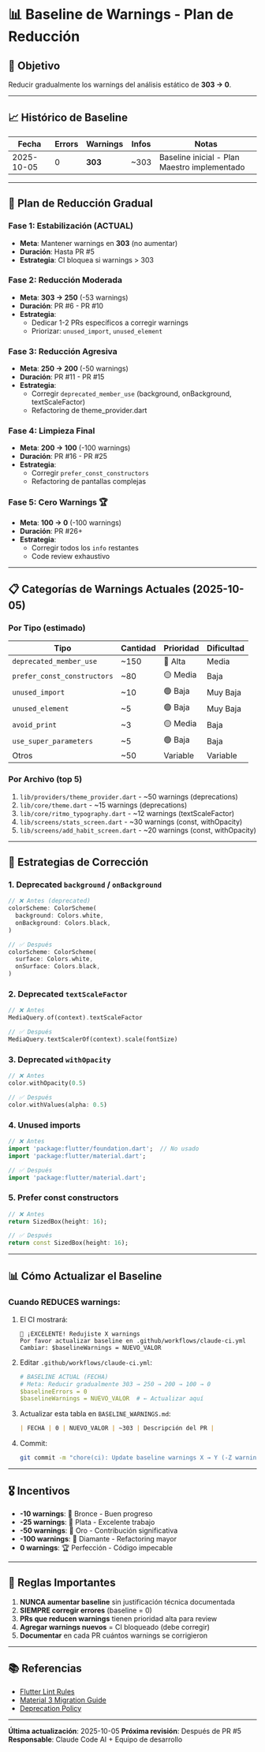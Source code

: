 # 📊 Baseline de Warnings - Plan de Reducción

## 🎯 Objetivo

Reducir gradualmente los warnings del análisis estático de **303 → 0**.

---

## 📈 Histórico de Baseline

| Fecha | Errors | Warnings | Infos | Notas |
|-------|--------|----------|-------|-------|
| 2025-10-05 | 0 | **303** | ~303 | Baseline inicial - Plan Maestro implementado |

---

## 🚀 Plan de Reducción Gradual

### **Fase 1: Estabilización** (ACTUAL)
- **Meta**: Mantener warnings en **303** (no aumentar)
- **Duración**: Hasta PR #5
- **Estrategia**: CI bloquea si warnings > 303

### **Fase 2: Reducción Moderada**
- **Meta**: **303 → 250** (-53 warnings)
- **Duración**: PR #6 - PR #10
- **Estrategia**:
  - Dedicar 1-2 PRs específicos a corregir warnings
  - Priorizar: `unused_import`, `unused_element`

### **Fase 3: Reducción Agresiva**
- **Meta**: **250 → 200** (-50 warnings)
- **Duración**: PR #11 - PR #15
- **Estrategia**:
  - Corregir `deprecated_member_use` (background, onBackground, textScaleFactor)
  - Refactoring de theme_provider.dart

### **Fase 4: Limpieza Final**
- **Meta**: **200 → 100** (-100 warnings)
- **Duración**: PR #16 - PR #25
- **Estrategia**:
  - Corregir `prefer_const_constructors`
  - Refactoring de pantallas complejas

### **Fase 5: Cero Warnings** 🏆
- **Meta**: **100 → 0** (-100 warnings)
- **Duración**: PR #26+
- **Estrategia**:
  - Corregir todos los `info` restantes
  - Code review exhaustivo

---

## 📋 Categorías de Warnings Actuales (2025-10-05)

### **Por Tipo** (estimado)

| Tipo | Cantidad | Prioridad | Dificultad |
|------|----------|-----------|------------|
| `deprecated_member_use` | ~150 | 🔴 Alta | Media |
| `prefer_const_constructors` | ~80 | 🟡 Media | Baja |
| `unused_import` | ~10 | 🟢 Baja | Muy Baja |
| `unused_element` | ~5 | 🟢 Baja | Muy Baja |
| `avoid_print` | ~3 | 🟡 Media | Baja |
| `use_super_parameters` | ~5 | 🟢 Baja | Baja |
| Otros | ~50 | Variable | Variable |

### **Por Archivo** (top 5)

1. `lib/providers/theme_provider.dart` - ~50 warnings (deprecations)
2. `lib/core/theme.dart` - ~15 warnings (deprecations)
3. `lib/core/ritmo_typography.dart` - ~12 warnings (textScaleFactor)
4. `lib/screens/stats_screen.dart` - ~30 warnings (const, withOpacity)
5. `lib/screens/add_habit_screen.dart` - ~20 warnings (const, withOpacity)

---

## 🔧 Estrategias de Corrección

### **1. Deprecated `background` / `onBackground`**
```dart
// ❌ Antes (deprecated)
colorScheme: ColorScheme(
  background: Colors.white,
  onBackground: Colors.black,
)

// ✅ Después
colorScheme: ColorScheme(
  surface: Colors.white,
  onSurface: Colors.black,
)
```

### **2. Deprecated `textScaleFactor`**
```dart
// ❌ Antes
MediaQuery.of(context).textScaleFactor

// ✅ Después
MediaQuery.textScalerOf(context).scale(fontSize)
```

### **3. Deprecated `withOpacity`**
```dart
// ❌ Antes
color.withOpacity(0.5)

// ✅ Después
color.withValues(alpha: 0.5)
```

### **4. Unused imports**
```dart
// ❌ Antes
import 'package:flutter/foundation.dart';  // No usado
import 'package:flutter/material.dart';

// ✅ Después
import 'package:flutter/material.dart';
```

### **5. Prefer const constructors**
```dart
// ❌ Antes
return SizedBox(height: 16);

// ✅ Después
return const SizedBox(height: 16);
```

---

## 📊 Cómo Actualizar el Baseline

### **Cuando REDUCES warnings**:

1. El CI mostrará:
   ```
   🎉 ¡EXCELENTE! Redujiste X warnings
   Por favor actualizar baseline en .github/workflows/claude-ci.yml
   Cambiar: $baselineWarnings = NUEVO_VALOR
   ```

2. Editar `.github/workflows/claude-ci.yml`:
   ```yaml
   # BASELINE ACTUAL (FECHA)
   # Meta: Reducir gradualmente 303 → 250 → 200 → 100 → 0
   $baselineErrors = 0
   $baselineWarnings = NUEVO_VALOR  # ← Actualizar aquí
   ```

3. Actualizar esta tabla en `BASELINE_WARNINGS.md`:
   ```markdown
   | FECHA | 0 | NUEVO_VALOR | ~303 | Descripción del PR |
   ```

4. Commit:
   ```bash
   git commit -m "chore(ci): Update baseline warnings X → Y (-Z warnings)"
   ```

---

## 🎖️ Incentivos

- **-10 warnings**: 🥉 Bronce - Buen progreso
- **-25 warnings**: 🥈 Plata - Excelente trabajo
- **-50 warnings**: 🥇 Oro - Contribución significativa
- **-100 warnings**: 💎 Diamante - Refactoring mayor
- **0 warnings**: 🏆 Perfección - Código impecable

---

## 🚨 Reglas Importantes

1. **NUNCA aumentar baseline** sin justificación técnica documentada
2. **SIEMPRE corregir errores** (baseline = 0)
3. **PRs que reducen warnings** tienen prioridad alta para review
4. **Agregar warnings nuevos** = CI bloqueado (debe corregir)
5. **Documentar** en cada PR cuántos warnings se corrigieron

---

## 📚 Referencias

- [Flutter Lint Rules](https://dart.dev/tools/linter-rules)
- [Material 3 Migration Guide](https://docs.flutter.dev/release/breaking-changes/material-3-migration)
- [Deprecation Policy](https://docs.flutter.dev/release/compatibility-policy)

---

**Última actualización**: 2025-10-05
**Próxima revisión**: Después de PR #5
**Responsable**: Claude Code AI + Equipo de desarrollo
